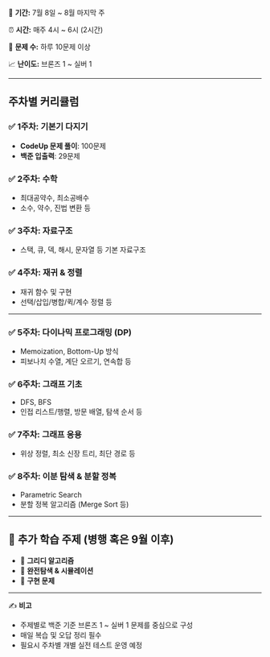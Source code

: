 📅 **기간:** 7월 8일 ~ 8월 마지막 주

⏰ **시간:** 매주 4시 ~ 6시 (2시간)

🎯 **문제 수:** 하루 10문제 이상

📈 **난이도:** 브론즈 1 ~ 실버 1

---

## 주차별 커리큘럼

### ✅ 1주차: 기본기 다지기

- **CodeUp 문제 풀이**: 100문제
- **백준 입출력**: 29문제

### ✅ 2주차: 수학

- 최대공약수, 최소공배수
- 소수, 약수, 진법 변환 등

### ✅ 3주차: 자료구조

- 스택, 큐, 덱, 해시, 문자열 등 기본 자료구조

### ✅ 4주차: 재귀 & 정렬

- 재귀 함수 및 구현
- 선택/삽입/병합/퀵/계수 정렬 등

---

### ✅ 5주차: 다이나믹 프로그래밍 (DP)

- Memoization, Bottom-Up 방식
- 피보나치 수열, 계단 오르기, 연속합 등

### ✅ 6주차: 그래프 기초

- DFS, BFS
- 인접 리스트/행렬, 방문 배열, 탐색 순서 등

### ✅ 7주차: 그래프 응용

- 위상 정렬, 최소 신장 트리, 최단 경로 등

### ✅ 8주차: 이분 탐색 & 분할 정복

- Parametric Search
- 분할 정복 알고리즘 (Merge Sort 등)

---

## 📌 추가 학습 주제 (병행 혹은 9월 이후)

- 🔹 **그리디 알고리즘**
- 🔹 **완전탐색 & 시뮬레이션**
- 🔹 **구현 문제**

---

✍️ **비고**

- 주제별로 백준 기준 브론즈 1 ~ 실버 1 문제를 중심으로 구성
- 매일 복습 및 오답 정리 필수
- 필요시 주차별 개별 실전 테스트 운영 예정

